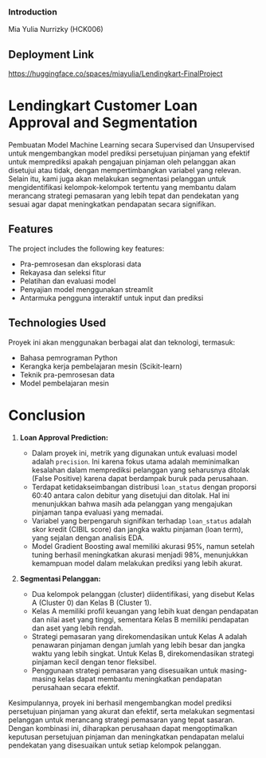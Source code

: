 ### Introduction
Mia Yulia Nurrizky (HCK006)

## Deployment Link
https://huggingface.co/spaces/miayulia/Lendingkart-FinalProject

# Lendingkart Customer Loan Approval and Segmentation

Pembuatan Model Machine Learning secara Supervised dan Unsupervised untuk mengembangkan model prediksi persetujuan pinjaman yang efektif untuk memprediksi apakah pengajuan pinjaman oleh pelanggan akan disetujui atau tidak, dengan mempertimbangkan variabel yang relevan. Selain itu, kami juga akan melakukan segmentasi pelanggan untuk mengidentifikasi kelompok-kelompok tertentu yang membantu dalam merancang strategi pemasaran yang lebih tepat dan pendekatan yang sesuai agar dapat meningkatkan pendapatan secara signifikan.

## Features
The project includes the following key features:
- Pra-pemrosesan dan eksplorasi data
- Rekayasa dan seleksi fitur
- Pelatihan dan evaluasi model
- Penyajian model menggunakan streamlit
- Antarmuka pengguna interaktif untuk input dan prediksi

## Technologies Used
Proyek ini akan menggunakan berbagai alat dan teknologi, termasuk:
- Bahasa pemrograman Python
- Kerangka kerja pembelajaran mesin (Scikit-learn)
- Teknik pra-pemrosesan data
- Model pembelajaran mesin

# Conclusion 
1. **Loan Approval Prediction:**
   - Dalam proyek ini, metrik yang digunakan untuk evaluasi model adalah `precision`. Ini karena fokus utama adalah meminimalkan kesalahan dalam memprediksi pelanggan yang seharusnya ditolak (False Positive) karena dapat berdampak buruk pada perusahaan.
   - Terdapat ketidakseimbangan distribusi `loan_status` dengan proporsi 60:40 antara calon debitur yang disetujui dan ditolak. Hal ini menunjukkan bahwa masih ada pelanggan yang mengajukan pinjaman tanpa evaluasi yang memadai.
   - Variabel yang berpengaruh signifikan terhadap `loan_status` adalah skor kredit (CIBIL score) dan jangka waktu pinjaman (loan term), yang sejalan dengan analisis EDA.
   - Model Gradient Boosting awal memiliki akurasi 95%, namun setelah tuning berhasil meningkatkan akurasi menjadi 98%, menunjukkan kemampuan model dalam melakukan prediksi yang lebih akurat.

2. **Segmentasi Pelanggan:**
   - Dua kelompok pelanggan (cluster) diidentifikasi, yang disebut Kelas A (Cluster 0) dan Kelas B (Cluster 1).
   - Kelas A memiliki profil keuangan yang lebih kuat dengan pendapatan dan nilai aset yang tinggi, sementara Kelas B memiliki pendapatan dan aset yang lebih rendah.
   - Strategi pemasaran yang direkomendasikan untuk Kelas A adalah penawaran pinjaman dengan jumlah yang lebih besar dan jangka waktu yang lebih singkat. Untuk Kelas B, direkomendasikan strategi pinjaman kecil dengan tenor fleksibel.
   - Penggunaan strategi pemasaran yang disesuaikan untuk masing-masing kelas dapat membantu meningkatkan pendapatan perusahaan secara efektif.

Kesimpulannya, proyek ini berhasil mengembangkan model prediksi persetujuan pinjaman yang akurat dan efektif, serta melakukan segmentasi pelanggan untuk merancang strategi pemasaran yang tepat sasaran. Dengan kombinasi ini, diharapkan perusahaan dapat mengoptimalkan keputusan persetujuan pinjaman dan meningkatkan pendapatan melalui pendekatan yang disesuaikan untuk setiap kelompok pelanggan.
